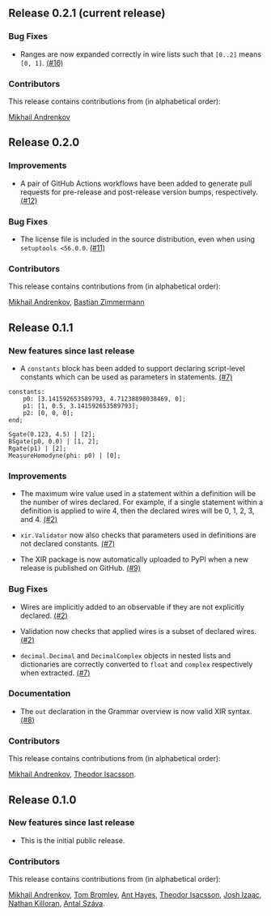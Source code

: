 ## Release 0.2.1 (current release)

### Bug Fixes

* Ranges are now expanded correctly in wire lists such that `[0..2]` means `[0, 1]`.
  [(#16)](https://github.com/XanaduAI/xir/pull/16)

### Contributors

This release contains contributions from (in alphabetical order):

[Mikhail Andrenkov](https://github.com/Mandrenkov)

## Release 0.2.0

### Improvements

* A pair of GitHub Actions workflows have been added to generate pull requests
  for pre-release and post-release version bumps, respectively.
  [(#12)](https://github.com/XanaduAI/xir/pull/12)

### Bug Fixes

* The license file is included in the source distribution, even when using `setuptools <56.0.0`.
  [(#11)](https://github.com/XanaduAI/xir/pull/11)

### Contributors

This release contains contributions from (in alphabetical order):

[Mikhail Andrenkov](https://github.com/Mandrenkov), [Bastian Zimmermann](https://github.com/BastianZim)

## Release 0.1.1

### New features since last release

* A `constants` block has been added to support declaring script-level constants which can be used
  as parameters in statements.
  [(#7)](https://github.com/XanaduAI/xir/pull/7)

 ```
 constants:
     p0: [3.141592653589793, 4.71238898038469, 0];
     p1: [1, 0.5, 3.141592653589793];
     p2: [0, 0, 0];
 end;

 Sgate(0.123, 4.5) | [2];
 BSgate(p0, 0.0) | [1, 2];
 Rgate(p1) | [2];
 MeasureHomodyne(phi: p0) | [0];
 ```

### Improvements

* The maximum wire value used in a statement within a definition will be the number of wires
  declared. For example, if a single statement within a definition is applied to wire 4, then the
  declared wires will be 0, 1, 2, 3, and 4.
  [(#2)](https://github.com/XanaduAI/xir/pull/2)

* `xir.Validator` now also checks that parameters used in definitions are not declared constants.
  [(#7)](https://github.com/XanaduAI/xir/pull/7)

* The XIR package is now automatically uploaded to PyPI when a new release is published on GitHub.
  [(#9)](https://github.com/XanaduAI/xir/pull/9)

### Bug Fixes

* Wires are implicitly added to an observable if they are not explicitly declared.
  [(#2)](https://github.com/XanaduAI/xir/pull/2)

* Validation now checks that applied wires is a subset of declared wires.
  [(#2)](https://github.com/XanaduAI/xir/pull/2)

* `decimal.Decimal` and `DecimalComplex` objects in nested lists and dictionaries are correctly
  converted to `float` and `complex` respectively when extracted.
  [(#7)](https://github.com/XanaduAI/xir/pull/7)

### Documentation

* The `out` declaration in the Grammar overview is now valid XIR syntax.
  [(#8)](https://github.com/XanaduAI/xir/pull/8)

### Contributors

This release contains contributions from (in alphabetical order):

[Mikhail Andrenkov](https://github.com/Mandrenkov), [Theodor Isacsson](https://github.com/thisac).


## Release 0.1.0

### New features since last release

* This is the initial public release.

### Contributors

This release contains contributions from (in alphabetical order):

[Mikhail Andrenkov](https://github.com/Mandrenkov), [Tom Bromley](https://github.com/trbromley), [Ant Hayes](https://github.com/anthayes92), [Theodor Isacsson](https://github.com/thisac), [Josh Izaac](https://github.com/josh146), [Nathan Killoran](https://github.com/co9olguy), [Antal Száva](https://github.com/antalszava).
